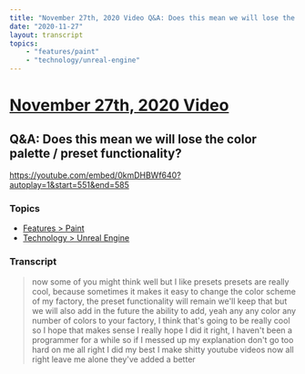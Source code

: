 ```yaml
---
title: "November 27th, 2020 Video Q&A: Does this mean we will lose the color palette / preset functionality?"
date: "2020-11-27"
layout: transcript
topics:
    - "features/paint"
    - "technology/unreal-engine"
---
```

# [November 27th, 2020 Video](../2020-11-27.md)
## Q&A: Does this mean we will lose the color palette / preset functionality?
https://youtube.com/embed/0kmDHBWf640?autoplay=1&start=551&end=585

### Topics
* [Features > Paint](../topics/features/paint.md)
* [Technology > Unreal Engine](../topics/technology/unreal-engine.md)

### Transcript

> now some of you might think well but I like presets presets are really cool, because sometimes it makes it easy to change the color scheme of my factory, the preset functionality will remain we'll keep that but we will also add in the future the ability to add, yeah any any color any number of colors to your factory, I think that's going to be really cool so I hope that makes sense I really hope I did it right, I haven't been a programmer for a while so if I messed up my explanation don't go too hard on me all right I did my best I make shitty youtube videos now all right leave me alone they've added a better
